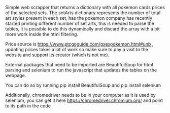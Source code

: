 Simple web scrapper that returns a dictionary with all pokemon cards prices of the selected sets.
The setArts dictionary represents the number of total art styles present in each set, has the pokemon company has recently started printing different number of set arts, this is needed to parse the tables, it is possible to do this dynamically and discard the array with a bit more work inside the html filtering.

Price source is https://www.ptcgoguide.com/gxexpokemon.html#unb , updating prices takes a lot of work so make sure to pay a visit to the website and support its creator (which is not me).

External packages that need to be imported are BeautifulSoup for html parsing and selenium to run the javascript that updates the tables on the webpage.

You can do so by running pip install BeautifulSoup and pip install selenium
 
Additionally, chromedriver needs to be in your computer as it is used by selenium, you can get it here https://chromedriver.chromium.org/ and point to its path in the code
